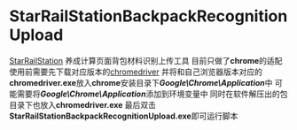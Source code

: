 # StarRailStationBackpackRecognitionUpload
[StarRailStation](https://starrailstation.com/cn) 养成计算页面背包材料识别上传工具
目前只做了**chrome**的适配
使用前需要先下载对应版本的[chromedriver](https://chromedriver.storage.googleapis.com/index.html)
并将和自己浏览器版本对应的**chromedriver.exe**放入**chrome**安装目录下***Google\Chrome\Application***中
可能需要将***Google\Chrome\Application***添加到环境变量中
同时在软件解压出的包目录下也放入**chromedriver.exe**
最后双击**StarRailStationBackpackRecognitionUpload.exe**即可运行脚本